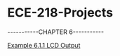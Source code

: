 # ECE-218-Projects

-----------CHAPTER 6-----------

[Example 6.1.1 LCD Output](https://github.com/Gaskellj/example_6-1.git)

